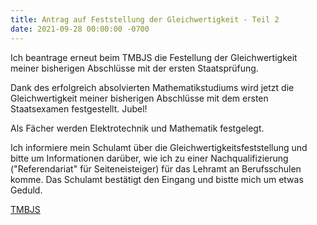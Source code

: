 ```yaml
---
title: Antrag auf Feststellung der Gleichwertigkeit - Teil 2
date: 2021-09-28 00:00:00 -0700
---
```


Ich beantrage erneut beim TMBJS die Festellung der Gleichwertigkeit meiner bisherigen Abschlüsse mit der ersten Staatsprüfung.

Dank des erfolgreich absolvierten Mathematikstudiums wird jetzt die Gleichwertigkeit meiner bisherigen Abschlüsse mit dem ersten Staatsexamen festgestellt. Jubel!

Als Fächer werden Elektrotechnik und Mathematik festgelegt.

Ich informiere mein Schulamt über die Gleichwertigkeitsfeststellung und bitte um Informationen darüber, wie ich zu einer Nachqualifizierung ("Referendariat" für Seiteneisteiger) für das Lehramt an Berufsschulen komme. Das Schulamt bestätigt den Eingang und bistte mich um etwas Geduld.

[TMBJS](https://bildung.thueringen.de/lehrkraefte/seiteneinsteiger)

